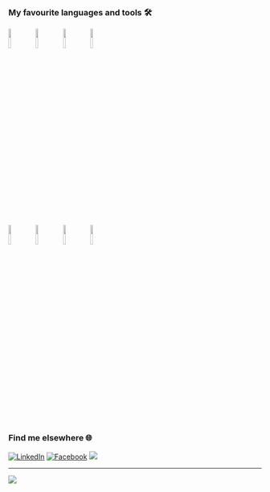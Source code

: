 ### My favourite languages and tools :hammer_and_wrench:

<code><img width="10%" src="https://www.vectorlogo.zone/logos/dotnet/dotnet-ar21.svg" /></code>
<code><img width="10%" src="https://www.vectorlogo.zone/logos/javascript/javascript-ar21.svg"></code>
<code><img width="10%" src="https://www.vectorlogo.zone/logos/typescriptlang/typescriptlang-ar21.svg"></code>
<code><img width="10%" src="https://www.vectorlogo.zone/logos/reactjs/reactjs-ar21.svg"></code>
<br />
<code><img width="10%" src="https://www.vectorlogo.zone/logos/w3_html5/w3_html5-ar21.svg"></code>
<code><img width="10%" src="https://www.vectorlogo.zone/logos/w3_css/w3_css-ar21.svg"></code>
<code><img width="10%" src="https://www.vectorlogo.zone/logos/mysql/mysql-ar21.svg"></code>
<code><img width="10%" src="https://www.vectorlogo.zone/logos/angular/angular-ar21.svg"></code>

### Find me elsewhere :globe_with_meridians:

[![LinkedIn](https://img.shields.io/badge/linkedin-%230077B5.svg?style=for-the-badge&logo=linkedin)](https://www.linkedin.com/in/hristiyan-stefanov-480721219)
[![Facebook](https://img.shields.io/badge/Facebook-%231877F2.svg?style=for-the-badge&logo=Facebook&logoColor=white)](https://www.facebook.com/profile.php?id=100000593535360)
[![](https://img.shields.io/badge/Email-hristiyan.stefanov@outlook.com-36725a?style=for-the-badge)](mailto:hristiyan.stefanov@outlook.com)

<hr/>

<img src="https://github-readme-stats.vercel.app/api/top-langs?username=histefanov&layout=compact&theme=dark"/>
